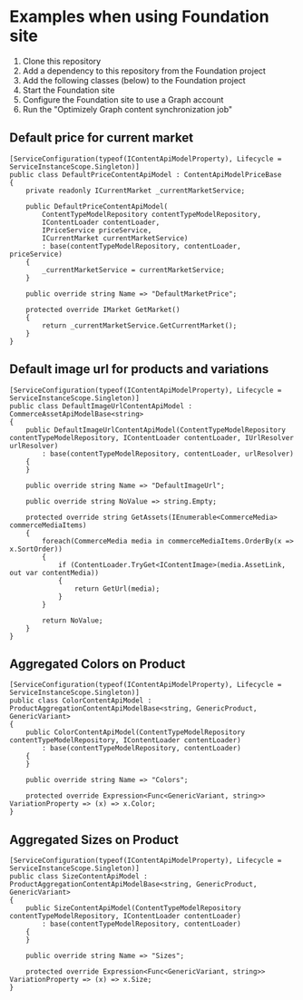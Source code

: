 # Examples when using Foundation site
1. Clone this repository
2. Add a dependency to this repository from the Foundation project
3. Add the following classes (below) to the Foundation project
4. Start the Foundation site
5. Configure the Foundation site to use a Graph account
6. Run the "Optimizely Graph content synchronization job"

## Default price for current market
    [ServiceConfiguration(typeof(IContentApiModelProperty), Lifecycle = ServiceInstanceScope.Singleton)]
    public class DefaultPriceContentApiModel : ContentApiModelPriceBase
    {
        private readonly ICurrentMarket _currentMarketService;

        public DefaultPriceContentApiModel(
            ContentTypeModelRepository contentTypeModelRepository,
            IContentLoader contentLoader,
            IPriceService priceService,
            ICurrentMarket currentMarketService)
            : base(contentTypeModelRepository, contentLoader, priceService)
        {
            _currentMarketService = currentMarketService;
        }

        public override string Name => "DefaultMarketPrice";

        protected override IMarket GetMarket()
        {
            return _currentMarketService.GetCurrentMarket();
        }
    }

## Default image url for products and variations
    [ServiceConfiguration(typeof(IContentApiModelProperty), Lifecycle = ServiceInstanceScope.Singleton)]
    public class DefaultImageUrlContentApiModel : CommerceAssetApiModelBase<string>
    {
        public DefaultImageUrlContentApiModel(ContentTypeModelRepository contentTypeModelRepository, IContentLoader contentLoader, IUrlResolver urlResolver)
            : base(contentTypeModelRepository, contentLoader, urlResolver)
        {
        }

        public override string Name => "DefaultImageUrl";

        public override string NoValue => string.Empty;

        protected override string GetAssets(IEnumerable<CommerceMedia> commerceMediaItems)
        {
            foreach(CommerceMedia media in commerceMediaItems.OrderBy(x => x.SortOrder))
            {
                if (ContentLoader.TryGet<IContentImage>(media.AssetLink, out var contentMedia))
                {
                    return GetUrl(media);
                }
            }

            return NoValue;
        }
    }

## Aggregated Colors on Product
    [ServiceConfiguration(typeof(IContentApiModelProperty), Lifecycle = ServiceInstanceScope.Singleton)]
    public class ColorContentApiModel : ProductAggregationContentApiModelBase<string, GenericProduct, GenericVariant>
    {
        public ColorContentApiModel(ContentTypeModelRepository contentTypeModelRepository, IContentLoader contentLoader)
            : base(contentTypeModelRepository, contentLoader)
        {
        }

        public override string Name => "Colors";

        protected override Expression<Func<GenericVariant, string>> VariationProperty => (x) => x.Color;
    }

## Aggregated Sizes on Product
    [ServiceConfiguration(typeof(IContentApiModelProperty), Lifecycle = ServiceInstanceScope.Singleton)]
    public class SizeContentApiModel : ProductAggregationContentApiModelBase<string, GenericProduct, GenericVariant>
    {
        public SizeContentApiModel(ContentTypeModelRepository contentTypeModelRepository, IContentLoader contentLoader)
            : base(contentTypeModelRepository, contentLoader)
        {
        }

        public override string Name => "Sizes";

        protected override Expression<Func<GenericVariant, string>> VariationProperty => (x) => x.Size;
    }
